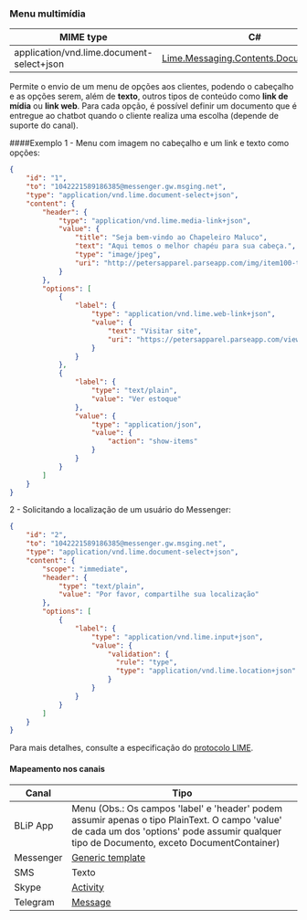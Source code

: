 ### Menu multimídia
| MIME type                                 | C#                                        |
|-------------------------------------------|-------------------------------------------|
| application/vnd.lime.document-select+json | [Lime.Messaging.Contents.DocumentSelect](https://github.com/takenet/lime-csharp/blob/master/src/Lime.Messaging/Contents/DocumentSelect.cs) |

Permite o envio de um menu de opções aos clientes, podendo o cabeçalho e as opções serem, além de **texto**, outros tipos de conteúdo como **link de mídia** ou **link web**. Para cada opção, é possível definir um documento que é entregue ao chatbot quando o cliente realiza uma escolha (depende de suporte do canal).

####Exemplo
1 - Menu com imagem no cabeçalho e um link e texto como opções:
```json
{
    "id": "1",
    "to": "1042221589186385@messenger.gw.msging.net",
    "type": "application/vnd.lime.document-select+json",
    "content": {
        "header": {
            "type": "application/vnd.lime.media-link+json",
            "value": {
                "title": "Seja bem-vindo ao Chapeleiro Maluco",
                "text": "Aqui temos o melhor chapéu para sua cabeça.",
                "type": "image/jpeg",
                "uri": "http://petersapparel.parseapp.com/img/item100-thumb.png"
            }
        },
        "options": [
            {
                "label": {
                    "type": "application/vnd.lime.web-link+json",
                    "value": {
                        "text": "Visitar site",
                        "uri": "https://petersapparel.parseapp.com/view_item?item_id=100"
                    }
                }
            },
            {
                "label": {
                    "type": "text/plain",
                    "value": "Ver estoque"
                },
                "value": {
                    "type": "application/json",
                    "value": {
                        "action": "show-items"
                    }
                }
            }
        ]
    }
}
```

2 - Solicitando a localização de um usuário do Messenger:
```json
{
    "id": "2",
    "to": "1042221589186385@messenger.gw.msging.net",
    "type": "application/vnd.lime.document-select+json",
    "content": {
        "scope": "immediate",
        "header": {
            "type": "text/plain",
            "value": "Por favor, compartilhe sua localização"
        },
        "options": [
            {
                "label": {
                    "type": "application/vnd.lime.input+json",
                    "value": {                      
                        "validation": {
                          "rule": "type",
                          "type": "application/vnd.lime.location+json"
                        } 
                    }
                }
            }
        ]
    }
}
```

Para mais detalhes, consulte a especificação do [protocolo LIME](http://limeprotocol.org/content-types.html#document-select).

#### Mapeamento nos canais

| Canal              | Tipo                    | 
|--------------------|-------------------------|
| BLiP App           | Menu (Obs.: Os campos 'label' e 'header' podem assumir apenas o tipo PlainText. O campo 'value' de cada um dos 'options' pode assumir qualquer tipo de Documento, exceto DocumentContainer)     |
| Messenger          | [Generic template](https://developers.facebook.com/docs/messenger-platform/send-api-reference/generic-template)|
| SMS                | Texto                   |
| Skype              | [Activity](https://docs.botframework.com/en-us/skype/chat/#sending-messages-1)|
| Telegram           | [Message](https://core.telegram.org/bots/api#message)|
